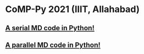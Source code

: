 # CoMP-Py 2021 (IIIT, Allahabad)

## [A serial MD code in Python!](verlet.md)

## [A parallel MD code in Python!](verlet_numba.md)
